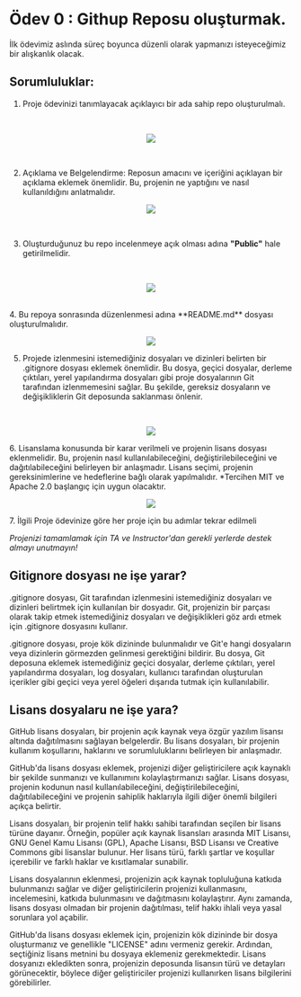 # Ödev 0 : Githup Reposu oluşturmak.

İlk ödevimiz aslında süreç boyunca düzenli olarak yapmanızı isteyeceğimiz bir alışkanlık olacak.

## Sorumluluklar:

1. Proje ödevinizi tanımlayacak açıklayıcı bir ada sahip repo oluşturulmalı.
<br>

<p align="center">
  <img src="https://github.com/upschool-classroom/AD-3-Bootcamp-Progress/assets/70329389/94f7a23e-1371-478b-b98c-e9d2d6c7e134" />
</p>

<br>

2. Açıklama ve Belgelendirme: Reposun amacını ve içeriğini açıklayan bir açıklama eklemek önemlidir. Bu, projenin ne yaptığını ve nasıl kullanıldığını anlatmalıdır.
<p align="center">
  <img src="https://github.com/upschool-classroom/AD-3-Bootcamp-Progress/assets/70329389/a187c54c-a79a-4d5b-8b8c-71313aee723b" />
</p>

<br>
   
3. Oluşturduğunuz bu repo incelenmeye açık olması adına **"Public"** hale getirilmelidir.
<br>

<p align="center">
  <img src="https://github.com/upschool-classroom/AD-3-Bootcamp-Progress/assets/70329389/d6571a8b-151a-4414-81fb-b90caefd3d8f" />
</p>

<br>
4. Bu repoya sonrasında düzenlenmesi adına **README.md** dosyası oluşturulmalıdır.
<br>

<p align="center">
  <img src="https://github.com/upschool-classroom/AD-3-Bootcamp-Progress/assets/70329389/d02a81fb-61eb-479b-9101-7e4793c21776" />
</p>


5. Projede izlenmesini istemediğiniz dosyaları ve dizinleri belirten bir .gitignore dosyası eklemek önemlidir. Bu dosya, geçici dosyalar, derleme çıktıları, yerel yapılandırma dosyaları gibi proje dosyalarının Git tarafından izlenmemesini sağlar. Bu şekilde, gereksiz dosyaların ve değişikliklerin Git deposunda saklanması önlenir.
<br>

<p align="center">
  <img src="https://github.com/upschool-classroom/AD-3-Bootcamp-Progress/assets/70329389/62aa3f07-6de3-4393-85ff-4569c4de1965" />
</p>
6. Lisanslama konusunda bir karar verilmeli ve projenin lisans dosyası eklenmelidir. Bu, projenin nasıl kullanılabileceğini, değiştirilebileceğini ve dağıtılabileceğini belirleyen bir anlaşmadır. Lisans seçimi, projenin gereksinimlerine ve hedeflerine bağlı olarak yapılmalıdır. *Tercihen MIT ve Apache 2.0 başlangıç için uygun olacaktır.
<br>

<p align="center">
  <img src="https://github.com/upschool-classroom/AD-3-Bootcamp-Progress/assets/70329389/a39b83cf-72f9-4b3d-8867-fc362787b731" />
</p>
7. İlgili Proje ödevinize göre her proje için bu adımlar tekrar edilmeli

*Projenizi tamamlamak için TA ve Instructor'dan gerekli yerlerde destek almayı unutmayın!*


## <a name="2"></a>Gitignore dosyası ne işe yarar?

.gitignore dosyası, Git tarafından izlenmesini istemediğiniz dosyaları ve dizinleri belirtmek için kullanılan bir dosyadır. Git, projenizin bir parçası olarak takip etmek istemediğiniz dosyaları ve değişiklikleri göz ardı etmek için .gitignore dosyasını kullanır.

.gitignore dosyası, proje kök dizininde bulunmalıdır ve Git'e hangi dosyaların veya dizinlerin görmezden gelinmesi gerektiğini bildirir. Bu dosya, Git deposuna eklemek istemediğiniz geçici dosyalar, derleme çıktıları, yerel yapılandırma dosyaları, log dosyaları, kullanıcı tarafından oluşturulan içerikler gibi geçici veya yerel öğeleri dışarıda tutmak için kullanılabilir.

## <a name="2"></a>Lisans dosyalaru ne işe yara?


GitHub lisans dosyaları, bir projenin açık kaynak veya özgür yazılım lisansı altında dağıtılmasını sağlayan belgelerdir. Bu lisans dosyaları, bir projenin kullanım koşullarını, haklarını ve sorumluluklarını belirleyen bir anlaşmadır.

GitHub'da lisans dosyası eklemek, projenizi diğer geliştiricilere açık kaynaklı bir şekilde sunmanızı ve kullanımını kolaylaştırmanızı sağlar. Lisans dosyası, projenin kodunun nasıl kullanılabileceğini, değiştirilebileceğini, dağıtılabileceğini ve projenin sahiplik haklarıyla ilgili diğer önemli bilgileri açıkça belirtir.

Lisans dosyaları, bir projenin telif hakkı sahibi tarafından seçilen bir lisans türüne dayanır. Örneğin, popüler açık kaynak lisansları arasında MIT Lisansı, GNU Genel Kamu Lisansı (GPL), Apache Lisansı, BSD Lisansı ve Creative Commons gibi lisanslar bulunur. Her lisans türü, farklı şartlar ve koşullar içerebilir ve farklı haklar ve kısıtlamalar sunabilir.

Lisans dosyalarının eklenmesi, projenizin açık kaynak topluluğuna katkıda bulunmanızı sağlar ve diğer geliştiricilerin projenizi kullanmasını, incelemesini, katkıda bulunmasını ve dağıtmasını kolaylaştırır. Aynı zamanda, lisans dosyası olmadan bir projenin dağıtılması, telif hakkı ihlali veya yasal sorunlara yol açabilir.

GitHub'da lisans dosyası eklemek için, projenizin kök dizininde bir dosya oluşturmanız ve genellikle "LICENSE" adını vermeniz gerekir. Ardından, seçtiğiniz lisans metnini bu dosyaya eklemeniz gerekmektedir. Lisans dosyanızı ekledikten sonra, projenizin deposunda lisansın türü ve detayları görünecektir, böylece diğer geliştiriciler projenizi kullanırken lisans bilgilerini görebilirler.








